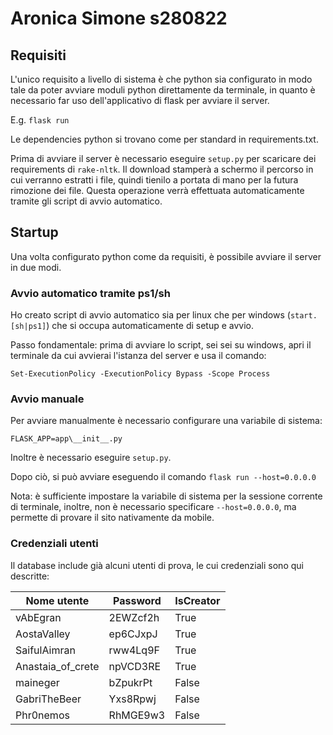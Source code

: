 # Aronica Simone s280822
## Requisiti
L'unico requisito a livello di sistema è che python sia configurato in modo tale da poter avviare moduli python direttamente da terminale, in quanto è necessario far uso dell'applicativo di flask per avviare il server. 

E.g. `flask run`

Le dependencies python si trovano come per standard in requirements.txt.

Prima di avviare il server è necessario eseguire `setup.py` per scaricare dei requirements di `rake-nltk`. 
Il download stamperà a schermo il percorso in cui verranno estratti i file, quindi tienilo a portata di mano per la futura rimozione dei file. Questa operazione verrà effettuata automaticamente tramite gli script di avvio automatico.

## Startup
Una volta configurato python come da requisiti, è possibile avviare il server in due modi.
### Avvio automatico tramite ps1/sh
Ho creato script di avvio automatico sia per linux che per windows (`start.[sh|ps1]`) che si occupa automaticamente di setup e avvio.

Passo fondamentale: prima di avviare lo script, sei sei su windows, apri il terminale da cui avvierai l'istanza del server e usa il comando:
```
Set-ExecutionPolicy -ExecutionPolicy Bypass -Scope Process
```
### Avvio manuale

Per avviare manualmente è necessario configurare una variabile di sistema:
```
FLASK_APP=app\__init__.py
```
Inoltre è necessario eseguire `setup.py`.

Dopo ciò, si può avviare eseguendo il comando `flask run --host=0.0.0.0`

Nota: è sufficiente impostare la variabile di sistema per la sessione corrente di terminale, inoltre, non è necessario specificare `--host=0.0.0.0`, ma permette di provare il sito nativamente da mobile.
### Credenziali utenti
Il database include già alcuni utenti di prova, le cui credenziali sono qui descritte:

| Nome utente       | Password | IsCreator |
| ----------------- | -------- | --------- |
| vAbEgran          | 2EWZcf2h | True      |
| AostaValley       | ep6CJxpJ | True      |
| SaifulAimran      | rww4Lq9F | True      |
| Anastaia_of_crete | npVCD3RE | True      |
| maineger          | bZpukrPt | False     |
| GabriTheBeer      | Yxs8Rpwj | False     |
| Phr0nemos         | RhMGE9w3 | False     |